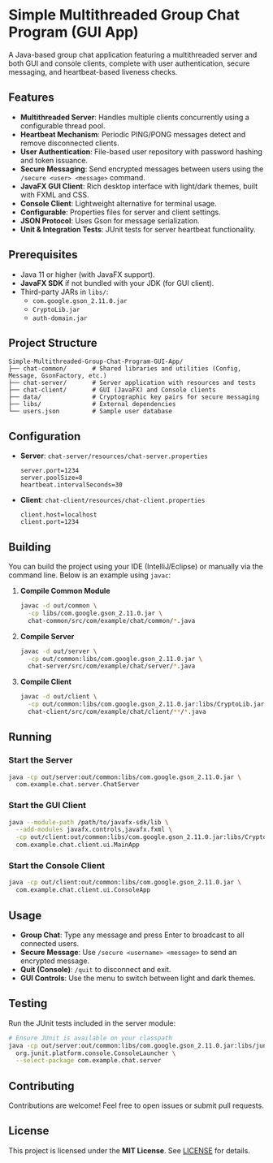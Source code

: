 # Simple Multithreaded Group Chat Program (GUI App)

A Java-based group chat application featuring a multithreaded server and both GUI and console clients, complete with user authentication, secure messaging, and heartbeat-based liveness checks.

## Features

- **Multithreaded Server**: Handles multiple clients concurrently using a configurable thread pool.
- **Heartbeat Mechanism**: Periodic PING/PONG messages detect and remove disconnected clients.
- **User Authentication**: File-based user repository with password hashing and token issuance.
- **Secure Messaging**: Send encrypted messages between users using the `/secure <user> <message>` command.
- **JavaFX GUI Client**: Rich desktop interface with light/dark themes, built with FXML and CSS.
- **Console Client**: Lightweight alternative for terminal usage.
- **Configurable**: Properties files for server and client settings.
- **JSON Protocol**: Uses Gson for message serialization.
- **Unit & Integration Tests**: JUnit tests for server heartbeat functionality.

## Prerequisites

- Java 11 or higher (with JavaFX support).
- **JavaFX SDK** if not bundled with your JDK (for GUI client).
- Third-party JARs in `libs/`:
  - `com.google.gson_2.11.0.jar`
  - `CryptoLib.jar`
  - `auth-domain.jar`

## Project Structure

```
Simple-Multithreaded-Group-Chat-Program-GUI-App/
├── chat-common/       # Shared libraries and utilities (Config, Message, GsonFactory, etc.)
├── chat-server/       # Server application with resources and tests
├── chat-client/       # GUI (JavaFX) and Console clients
├── data/              # Cryptographic key pairs for secure messaging
├── libs/              # External dependencies
└── users.json         # Sample user database
```

## Configuration

- **Server**: `chat-server/resources/chat-server.properties`
  ```properties
  server.port=1234
  server.poolSize=8
  heartbeat.intervalSeconds=30
  ```

- **Client**: `chat-client/resources/chat-client.properties`
  ```properties
  client.host=localhost
  client.port=1234
  ```

## Building

You can build the project using your IDE (IntelliJ/Eclipse) or manually via the command line. Below is an example using `javac`:

1. **Compile Common Module**
   ```bash
   javac -d out/common \
     -cp libs/com.google.gson_2.11.0.jar \
     chat-common/src/com/example/chat/common/*.java
   ```

2. **Compile Server**
   ```bash
   javac -d out/server \
     -cp out/common:libs/com.google.gson_2.11.0.jar \
     chat-server/src/com/example/chat/server/*.java
   ```

3. **Compile Client**
   ```bash
   javac -d out/client \
     -cp out/common:libs/com.google.gson_2.11.0.jar:libs/CryptoLib.jar:libs/auth-domain.jar \
     chat-client/src/com/example/chat/client/**/*.java
   ```

## Running

### Start the Server

```bash
java -cp out/server:out/common:libs/com.google.gson_2.11.0.jar \
  com.example.chat.server.ChatServer
```

### Start the GUI Client

```bash
java --module-path /path/to/javafx-sdk/lib \
  --add-modules javafx.controls,javafx.fxml \
  -cp out/client:out/common:libs/com.google.gson_2.11.0.jar:libs/CryptoLib.jar:libs/auth-domain.jar \
  com.example.chat.client.ui.MainApp
```

### Start the Console Client

```bash
java -cp out/client:out/common:libs/com.google.gson_2.11.0.jar \
  com.example.chat.client.ui.ConsoleApp
```

## Usage

- **Group Chat**: Type any message and press Enter to broadcast to all connected users.
- **Secure Message**: Use `/secure <username> <message>` to send an encrypted message.
- **Quit (Console)**: `/quit` to disconnect and exit.
- **GUI Controls**: Use the menu to switch between light and dark themes.

## Testing

Run the JUnit tests included in the server module:

```bash
# Ensure JUnit is available on your classpath
java -cp out/server:out/common:libs/com.google.gson_2.11.0.jar:libs/junit-platform-console-standalone.jar \
  org.junit.platform.console.ConsoleLauncher \
  --select-package com.example.chat.server
```

## Contributing

Contributions are welcome! Feel free to open issues or submit pull requests.

## License

This project is licensed under the **MIT License**. See [LICENSE](LICENSE) for details.
